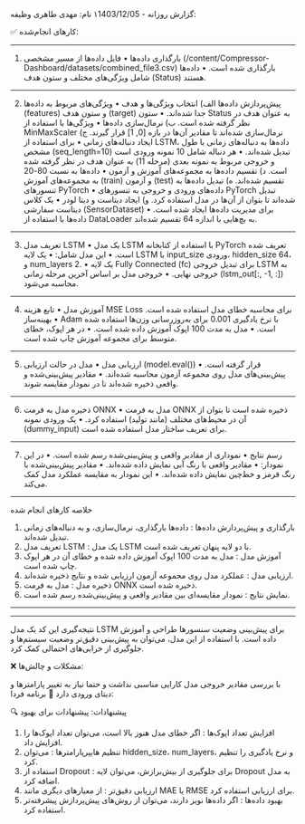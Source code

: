 
گزارش روزانه - ۱1403/12/05
نام: مهدی طاهری 
وظیفه:


✅ کارهای انجام‌شده:
________________________________________
1. بارگذاری داده‌ها
•	فایل داده‌ها از مسیر مشخصی (/content/Compressor-Dashboard/datasets/combined_file3.csv) بارگذاری شده است.
•	داده‌ها شامل ویژگی‌های مختلف و ستون هدف (Status) هستند.
________________________________________
2. پیش‌پردازش داده‌ها
الف) انتخاب ویژگی‌ها و هدف
•	ویژگی‌های مربوط به داده‌ها (features) و ستون هدف (target) جدا شده‌اند.
•	ستون Status به عنوان هدف در نظر گرفته شده است.
ب) نرمال‌سازی داده‌ها
•	ویژگی‌ها با استفاده از MinMaxScaler نرمال‌سازی شده‌اند تا مقادیر آن‌ها در بازه [0, 1] قرار گیرند.
ج) ایجاد دنباله‌های زمانی
•	برای استفاده از LSTM، داده‌ها به دنباله‌های زمانی با طول مشخص (seq_length=10) تبدیل شده‌اند.
•	هر دنباله شامل 10 نمونه ورودی است و خروجی مربوط به نمونه بعدی (مرحله 11) به عنوان هدف در نظر گرفته شده است.
د) تقسیم داده‌ها به مجموعه‌های آموزش و آزمون
•	داده‌ها به نسبت 80-20 به مجموعه‌های آموزش (train) و آزمون (test) تقسیم شده‌اند.
ه) تبدیل داده‌ها به تنسورهای PyTorch
•	داده‌های ورودی و خروجی به تنسورهای PyTorch تبدیل شده‌اند تا بتوان از آن‌ها در مدل استفاده کرد.
و) ایجاد دیتاست و دیتا لودر
•	یک کلاس دیتاست سفارشی (SensorDataset) برای مدیریت داده‌ها ایجاد شده است.
•	داده‌ها با استفاده از DataLoader به بچ‌هایی با اندازه 64 تقسیم شده‌اند.
________________________________________
3. تعریف مدل LSTM
•	یک مدل LSTM با استفاده از کتابخانه PyTorch تعریف شده است.
•	این مدل شامل:
•	یک لایه LSTM با input_size ورودی، hidden_size 64، و num_layers 2.
•	یک لایه Fully Connected (fc) برای تبدیل خروجی LSTM به خروجی نهایی.
•	خروجی مدل بر اساس آخرین مرحله زمانی (lstm_out[:, -1, :]) محاسبه می‌شود.
________________________________________
4. آموزش مدل
•	تابع هزینه MSE Loss برای محاسبه خطای مدل استفاده شده است.
•	بهینه‌ساز Adam با نرخ یادگیری 0.001 برای به‌روزرسانی وزن‌ها استفاده شده است.
•	مدل به مدت 100 اپوک آموزش داده شده است.
•	در هر اپوک، خطای متوسط برای مجموعه آموزش چاپ شده است.
________________________________________
5. ارزیابی مدل
•	مدل در حالت ارزیابی (model.eval()) قرار گرفته است.
•	پیش‌بینی‌های مدل روی مجموعه آزمون محاسبه شده‌اند.
•	مقادیر پیش‌بینی‌شده و واقعی ذخیره شده‌اند تا در نمودار مقایسه شوند.
________________________________________
6. ذخیره مدل به فرمت ONNX
•	مدل به فرمت ONNX ذخیره شده است تا بتوان از آن در محیط‌های مختلف (مانند تولید) استفاده کرد.
•	یک ورودی نمونه (dummy_input) برای تعریف ساختار مدل استفاده شده است.
________________________________________
7. رسم نتایج
•	نموداری از مقادیر واقعی و پیش‌بینی‌شده رسم شده است.
•	در این نمودار:
•	مقادیر واقعی با رنگ آبی نمایش داده شده‌اند.
•	مقادیر پیش‌بینی‌شده با رنگ قرمز و خط‌چین نمایش داده شده‌اند.
•	این نمودار به مقایسه عملکرد مدل کمک می‌کند.
________________________________________
خلاصه کارهای انجام شده
1.	بارگذاری و پیش‌پردازش داده‌ها : داده‌ها بارگذاری، نرمال‌سازی، و به دنباله‌های زمانی تبدیل شده‌اند.
2.	تعریف مدل LSTM : یک مدل LSTM با دو لایه پنهان تعریف شده است.
3.	آموزش مدل : مدل به مدت 100 اپوک آموزش داده شده و خطای آن در هر اپوک چاپ شده است.
4.	ارزیابی مدل : عملکرد مدل روی مجموعه آزمون ارزیابی شده و نتایج ذخیره شده‌اند.
5.	ذخیره مدل : مدل به فرمت ONNX ذخیره شده است.
6.	نمایش نتایج : نمودار مقایسه‌ای بین مقادیر واقعی و پیش‌بینی‌شده رسم شده است.
________________________________________

________________________________________
نتیجه‌گیری
این کد یک مدل LSTM برای پیش‌بینی وضعیت سنسورها طراحی و آموزش داده است. با استفاده از این مدل، می‌توان به پیش‌بینی دقیق‌تر وضعیت سیستم‌ها و جلوگیری از خرابی‌های احتمالی کمک کرد.




❌ مشکلات و چالش‌ها:

با بررسی مقادیر خروجی مدل کارایی مناسبی نداشت و حتما نیاز به تغییر پارامترها و دیتای ورودی دارد
🎯 برنامه فردا:

🔍 پیشنهادات:
پیشنهادات برای بهبود
1.	افزایش تعداد اپوک‌ها : اگر خطای مدل هنوز بالا است، می‌توان تعداد اپوک‌ها را افزایش داد.
2.	تنظیم هایپرپارامترها : می‌توان hidden_size، num_layers، و نرخ یادگیری را تنظیم کرد.
3.	استفاده از Dropout : برای جلوگیری از بیش‌برازش، می‌توان لایه Dropout به مدل اضافه کرد.
4.	ارزیابی دقیق‌تر : از معیارهای دیگری مانند MAE یا RMSE برای ارزیابی استفاده کرد.
5.	بهبود داده‌ها : اگر داده‌ها نویز دارند، می‌توان از روش‌های پیش‌پردازش پیشرفته‌تر استفاده کرد.